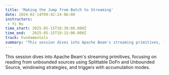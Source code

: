 ```yaml
---
title: 'Making the Jump from Batch to Streaming'
date: 2024-02-14T09:42:24-06:00
instructors:
 - Yi Hu
time_start: 2025-05-15T18:30:00.000Z
time_end:   2025-05-15T19:15:00.000Z
track: Fundamentals
summary: "This session dives into Apache Beam's streaming primitives, focusing on reading from unbounded sources using Splittable DoFn and Unbounded Source, windowing strategies, and triggers with accumulation modes."
---
```


This session dives into Apache Beam's streaming primitives, focusing on reading from unbounded sources using Splittable DoFn and Unbounded Source, windowing strategies, and triggers with accumulation modes.